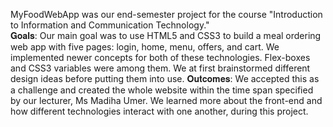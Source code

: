 MyFoodWebApp was our end-semester project for the course "Introduction to Information and Communication Technology."  
𝐆𝐨𝐚𝐥𝐬:
Our main goal was to use HTML5 and CSS3 to build a meal ordering web app with five pages: login, home, menu, offers, and cart. We implemented newer concepts for both of these technologies. Flex-boxes and CSS3 variables were among them. We at first brainstormed different design ideas before putting them into use. 
𝐎𝐮𝐭𝐜𝐨𝐦𝐞𝐬:
We accepted this as a challenge and created the whole website within the time span specified by our lecturer, Ms Madiha Umer. We learned more about the front-end and how different technologies interact with one another, during this project.
